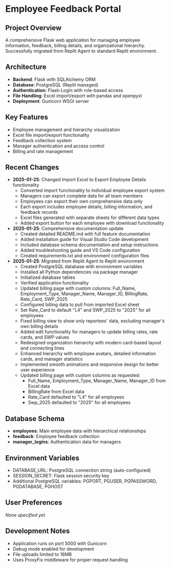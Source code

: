 # Employee Feedback Portal

## Project Overview
A comprehensive Flask web application for managing employee information, feedback, billing details, and organizational hierarchy. Successfully migrated from Replit Agent to standard Replit environment.

## Architecture
- **Backend**: Flask with SQLAlchemy ORM
- **Database**: PostgreSQL (Replit managed)
- **Authentication**: Flask-Login with role-based access
- **File Handling**: Excel import/export with pandas and openpyxl
- **Deployment**: Gunicorn WSGI server

## Key Features
- Employee management and hierarchy visualization
- Excel file import/export functionality
- Feedback collection system
- Manager authentication and access control
- Billing and rate management

## Recent Changes
- **2025-01-25**: Changed Import Excel to Export Employee Details functionality
  - Converted import functionality to individual employee export system
  - Managers can export complete data for all team members
  - Employees can export their own comprehensive data only
  - Each export includes employee details, billing information, and feedback records
  - Excel files generated with separate sheets for different data types
  - Added export button for each employee with download functionality
- **2025-01-25**: Comprehensive documentation update
  - Created detailed README.md with full feature documentation
  - Added installation guide for Visual Studio Code development
  - Included database schema documentation and setup instructions
  - Added troubleshooting guide and VS Code configuration
  - Created requirements.txt and environment configuration files
- **2025-01-25**: Migrated from Replit Agent to Replit environment
  - Created PostgreSQL database with environment variables
  - Installed all Python dependencies via package manager
  - Initialized database tables
  - Verified application functionality
  - Updated billing page with custom columns: Full_Name, Employment_Type, Manager_Name, Manager_ID, BillingRate, Rate_Card, SWP_2025
  - Configured billing data to pull from imported Excel sheet
  - Set Rate_Card to default "L4" and SWP_2025 to "2025" for all employees
  - Fixed billing view to show only reportees' data, excluding manager's own billing details
  - Added edit functionality for managers to update billing rates, rate cards, and SWP values
  - Redesigned organization hierarchy with modern card-based layout and connecting lines
  - Enhanced hierarchy with employee avatars, detailed information cards, and manager statistics
  - Implemented smooth animations and responsive design for better user experience
  - Updated billing page with custom columns as requested:
    * Full_Name, Employment_Type, Manager_Name, Manager_ID from Excel data
    * BillingRate from Excel data
    * Rate_Card defaulted to "L4" for all employees
    * Swp_2025 defaulted to "2025" for all employees

## Database Schema
- **employees**: Main employee data with hierarchical relationships
- **feedback**: Employee feedback collection
- **manager_logins**: Authentication data for managers

## Environment Variables
- DATABASE_URL: PostgreSQL connection string (auto-configured)
- SESSION_SECRET: Flask session security key
- Additional PostgreSQL variables: PGPORT, PGUSER, PGPASSWORD, PGDATABASE, PGHOST

## User Preferences
*None specified yet*

## Development Notes
- Application runs on port 5000 with Gunicorn
- Debug mode enabled for development
- File uploads limited to 16MB
- Uses ProxyFix middleware for proper request handling